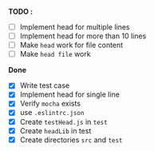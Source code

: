 **TODO :**
- [ ] Implement head for multiple lines
- [ ] Implement head for more than 10 lines
- [ ] Make `head` work for file content
- [ ] Make `head file` work

**Done**
- [x] Write test case
- [x] Implement head for single line
- [x] Verify `mocha` exists
- [x] use `.eslintrc.json`
- [x] Create `testHead.js` in `test`
- [x] Create `headLib` in test
- [x] Create directories `src` and `test`

